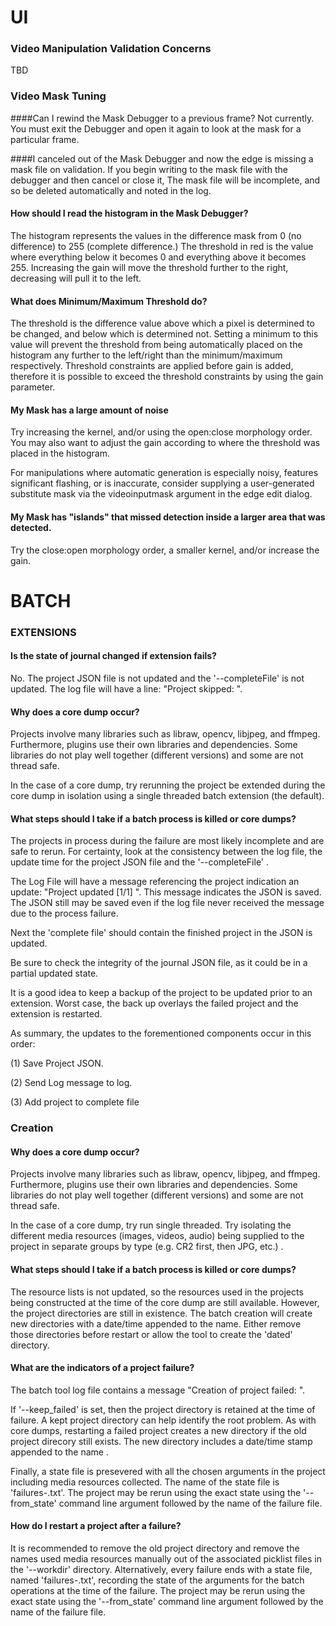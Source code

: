 # UI

### Video Manipulation Validation Concerns

TBD

### Video Mask Tuning

####Can I rewind the Mask Debugger to a previous frame?
Not currently. You must exit the Debugger and open it again to look at the mask for a particular frame.

####I canceled out of the Mask Debugger and now the edge is missing a mask file on validation.
If you begin writing to the mask file with the debugger and then cancel or close it, The mask file will be incomplete, 
and so be deleted automatically and noted in the log.

#### How should I read the histogram in the Mask Debugger?

The histogram represents the values in the difference mask from 0 (no difference) to 255 (complete difference.)
The threshold in red is the value where everything below it becomes 0 and everything above it becomes 255.
Increasing the gain will move the threshold further to the right, decreasing will pull it to the left.

#### What does Minimum/Maximum Threshold do?

The threshold is the difference value above which a pixel is determined to be changed, and below which is determined not.
Setting a minimum to this value will prevent the threshold from being automatically placed on the histogram
 any further to the left/right than the minimum/maximum respectively. 
 Threshold constraints are applied before gain is added, therefore it is possible to exceed the threshold constraints by using the gain parameter.

#### My Mask has a large amount of noise

Try increasing the kernel, and/or using the open:close morphology order.
You may also want to adjust the gain according to where the threshold was placed in the histogram. 

For manipulations where automatic generation is especially noisy, features significant flashing, or is inaccurate,
consider supplying a user-generated substitute mask via the videoinputmask argument in the edge edit dialog.

#### My Mask has "islands" that missed detection inside a larger area that was detected.

Try the close:open morphology order, a smaller kernel, and/or increase the gain.

# BATCH

### EXTENSIONS

#### Is the state of journal changed if extension fails?

No.  The project JSON file is not updated and the '--completeFile'  is not updated. The log file will have a line: "Project skipped: <projectname>".

#### Why does a core dump occur?

Projects involve many libraries such as libraw, opencv, libjpeg, and ffmpeg. Furthermore, plugins use their own libraries and dependencies.  Some libraries do not play well together (different versions) and some are not thread safe.  

In the case of a core dump, try rerunning the project be extended during the core dump in isolation using a single threaded batch extension (the default).

#### What steps should I take if a batch process is killed or core dumps?

The projects in process during the failure are most likely incomplete and are safe to rerun.  For certainty, look at the consistency between the log file, the update time for the project JSON file and the  '--completeFile' .  

The Log File will have a message referencing the project indication an update: "Project updated [1/1] <projectname>".  This message indicates the JSON is saved.  The JSON still may be saved even if the log file never received the message due to the process failure.

Next the 'complete file' should contain the finished project in the JSON is updated.  

Be sure to check the integrity of the journal JSON file, as it could be in a partial updated state.

It is a good idea to keep a backup of the project to be updated prior to an extension.  Worst case, the back up overlays the failed project and the extension is restarted.

As summary, the updates to the forementioned components occur in this order:

(1) Save Project JSON.

(2) Send Log message to log.

(3) Add project to complete file

### Creation

#### Why does a core dump occur?

Projects involve many libraries such as libraw, opencv, libjpeg, and ffmpeg. Furthermore, plugins use their own libraries and dependencies.  Some libraries do not play well together (different versions) and some are not thread safe.  

In the case of a core dump, try run single threaded. Try isolating the different media resources (images, videos, audio) being supplied to the project in separate groups by type (e.g. CR2 first, then JPG, etc.) .

#### What steps should I take if a batch process is killed or core dumps?

The resource lists is not updated, so the resources used in the projects being constructed at the time of the core dump are still available.   However, the project directories are still in existence.  The batch creation will create new directories with a date/time appended to the name.  Either remove those directories before restart or allow the tool to create the 'dated' directory.

#### What are the indicators of a project failure?

The batch tool log file contains a message "Creation of project <projectname> failed: <reason>".  

If '--keep_failed' is set, then the project directory is retained at the time of failure.  A kept project directory can help identify the root problem. As with core dumps, restarting a failed project creates a new directory if the old project direcory still exists.  The new directory includes a date/time stamp appended to the name .

Finally, a state file is presevered with all the chosen arguments in the project including media resources collected.  The name of the state file is 'failures-<datetime>.txt'.  The project may be rerun using the exact state using the '--from_state' command line argument followed by the name of the failure file.

#### How do I restart a project after a failure?

It is recommended to remove the old project directory and remove the names used media resources manually out of the associated picklist files in the '--workdir' directory.  Alternatively, every failure ends with a state file, named 'failures-<datetime>.txt', recording the state of the arguments for the batch operations at the time of the failure.   The project may be rerun using the exact state using the '--from_state' command line argument followed by the name of the failure file.

